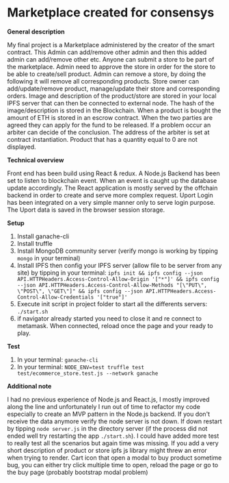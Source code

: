 # Marketplace created for consensys

**General description**

My final project is a Marketplace administered by the creator of the smart contract. This Admin can add/remove other admin and then this added admin can add/remove other etc. Anyone can submit a store to be part of the marketplace. Admin need to approve the store in order for the store to be able to create/sell product. Admin can remove a store, by doing the following it will remove all corresponding products. Store owner can add/update/remove product, manage/update their store and corresponding orders. Image and description of the product/store are stored in your local IPFS server that can then be connected to external node. The hash of the image/description is stored in the Blockchain. When a product is bought the amount of ETH is stored in an escrow contract. When the two parties are agreed they can apply for the fund to be released. If a problem occur an arbiter can decide of the conclusion. The address of the arbiter is set at contract instantiation. Product that has a quantity equal to 0 are not displayed.

**Technical overview**

Front end has been build using React & redux. A Node.js Backend has been set to listen to blockchain event. When an event is caught up the database update accordingly. The React application is mostly served by the offchain backend in order to create and serve more complex request. Uport Login has been integrated on a very simple manner only to serve login purpose. The Uport data is saved in the browser session storage.

**Setup**

1. Install ganache-cli
2. Install truffle
3. Install MongoDB community server (verify mongo is working by tipping `mongo` in your terminal)
4. Install IPFS
   then config your IPFS server (allow file to be server from any site) by tipping in your terminal: `ipfs init && ipfs config --json API.HTTPHeaders.Access-Control-Allow-Origin '["*"]' && ipfs config --json API.HTTPHeaders.Access-Control-Allow-Methods "[\"PUT\", \"POST\", \"GET\"]" && ipfs config --json API.HTTPHeaders.Access-Control-Allow-Credentials '["true"]'`
5. Execute init script in project folder to start all the differents servers: `./start.sh`
6. if navigator already started you need to close it and re connect to metamask. When connected, reload once the page and your ready to play.

**Test**

1. In your terminal: `ganache-cli`
2. In your terminal: `NODE_ENV=test truffle test test/ecommerce_store.test.js --network ganache`

**Additional note**

I had no previous experience of Node.js and React.js, I mostly improved along the line and unfortunately I run out of time to refactor my code especially to create an MVP pattern in the Node.js backend. If you don't receive the data anymore verify the node server is not down. If down restart by tipping `node server.js` in the directory server (if the process did not ended well try restarting the app `./start.sh`). I could have added more test to really test all the scenarios but again time was missing. If you add a very short description of product or store ipfs js library might threw an error when trying to render. Cart icon that open a modal to buy product sometime bug, you can either try click multiple time to open, reload the page or go to the buy page (probably bootstrap modal problem)

